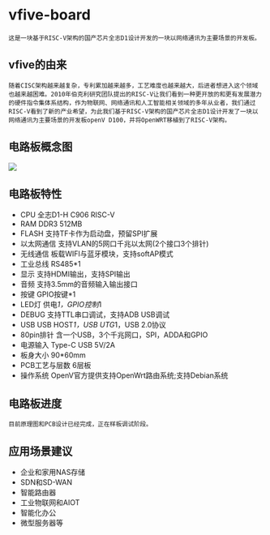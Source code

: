# vfive-board
    这是一块基于RISC-V架构的国产芯片全志D1设计开发的一块以网络通讯为主要场景的开发板。

## vfive的由来
    随着CISC架构越来越复杂，专利累加越来越多，工艺难度也越来越大，后进者想进入这个领域也越来越困难。2010年伯克利研究团队提出的RISC-V让我们看到一种更开放的和更有发展潜力的硬件指令集体系结构，作为物联网、网络通讯和人工智能相关领域的多年从业者，我们通过RISC-V看到了新的产业希望，为此我们基于RISC-V架构的国产芯片全志D1设计开发了一块以网络通讯为主要场景的开发板openV D100，并将OpenWRT移植到了RISC-V架构。

## 电路板概念图
![](http://www.openv.cc/wp-content/uploads/2022/03/1010889489-1024x708.jpg)

## 电路板特性
 * CPU	全志D1-H C906 RISC-V
 * RAM	DDR3 512MB
 * FLASH	支持TF卡作为启动盘，预留SPI扩展
 * 以太网通信	支持VLAN的5网口千兆以太网(2个接口3个排针)
 * 无线通信	板载WIFI与蓝牙模块，支持softAP模式
 * 工业总线	RS485*1
 * 显示	支持HDMI输出，支持SPI输出
 * 音频	支持3.5mm的音频输入输出接口
 * 按键	GPIO按键*1
 * LED灯	供电*1，GPIO控制*1
 * DEBUG	支持TTL串口调试，支持ADB USB调试
 * USB	USB HOST*1，USB UTG*1，USB 2.0协议
 * 80pin排针	含一个USB，3个千兆网口，SPI，ADDA和GPIO
 * 电源输入	Type-C USB 5V/2A
 * 板身大小	90*60mm
 * PCB工艺与层数	6层板
 * 操作系统	OpenV官方提供支持OpenWrt路由系统;支持Debian系统

## 电路板进度
    目前原理图和PCB设计已经完成，正在样板调试阶段。

## 应用场景建议
 * 企业和家用NAS存储
 * SDN和SD-WAN
 * 智能路由器
 * 工业物联网和AIOT
 * 智能化办公
 * 微型服务器等
